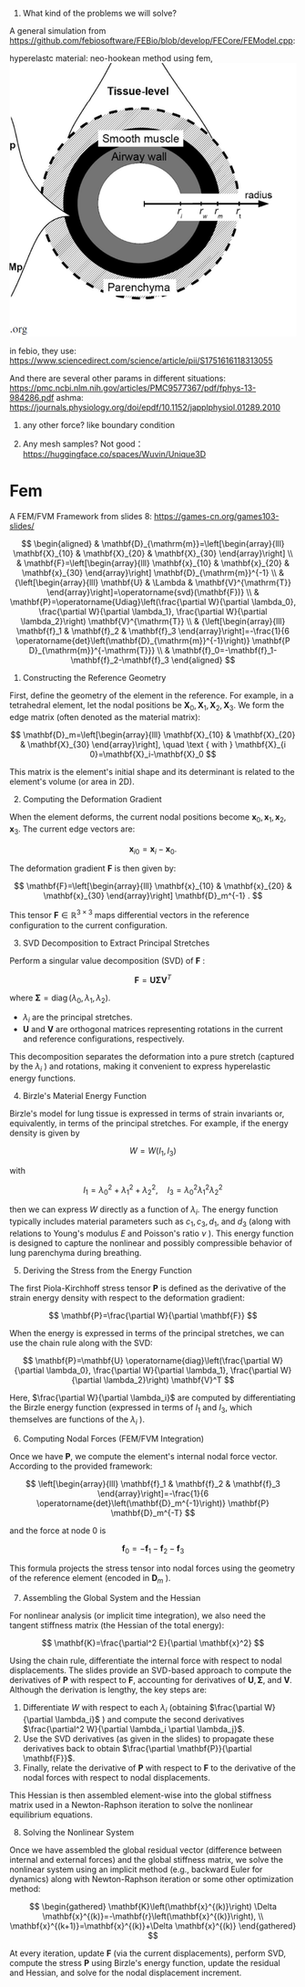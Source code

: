 1. What kind of the problems we will solve?

A general simulation from https://github.com/febiosoftware/FEBio/blob/develop/FECore/FEModel.cpp:

hyperelastc material: neo-hookean method using fem,
![alt text](image.png)

in febio, they use: 
https://www.sciencedirect.com/science/article/pii/S1751616118313055

And there are several other params in different situations:
https://pmc.ncbi.nlm.nih.gov/articles/PMC9577367/pdf/fphys-13-984286.pdf
ashma: https://journals.physiology.org/doi/epdf/10.1152/japplphysiol.01289.2010

1. any other force? like boundary condition


3. Any mesh samples? 
Not good：https://huggingface.co/spaces/Wuvin/Unique3D

# Fem
A FEM/FVM Framework from slides 8: https://games-cn.org/games103-slides/

$$
\begin{aligned}
& \mathbf{D}_{\mathrm{m}}=\left[\begin{array}{lll}
\mathbf{X}_{10} & \mathbf{X}_{20} & \mathbf{X}_{30}
\end{array}\right] \\
& \mathbf{F}=\left[\begin{array}{lll}
\mathbf{x}_{10} & \mathbf{x}_{20} & \mathbf{x}_{30}
\end{array}\right] \mathbf{D}_{\mathrm{m}}^{-1} \\
& {\left[\begin{array}{lll}
\mathbf{U} & \Lambda & \mathbf{V}^{\mathrm{T}}
\end{array}\right]=\operatorname{svd}(\mathbf{F})} \\
& \mathbf{P}=\operatorname{Udiag}\left(\frac{\partial W}{\partial \lambda_0}, \frac{\partial W}{\partial \lambda_1}, \frac{\partial W}{\partial \lambda_2}\right) \mathbf{V}^{\mathrm{T}} \\
& {\left[\begin{array}{lll}
\mathbf{f}_1 & \mathbf{f}_2 & \mathbf{f}_3
\end{array}\right]=-\frac{1}{6 \operatorname{det}\left(\mathbf{D}_{\mathrm{m}}^{-1}\right)} \mathbf{P D}_{\mathrm{m}}^{-\mathrm{T}}} \\
& \mathbf{f}_0=-\mathbf{f}_1-\mathbf{f}_2-\mathbf{f}_3
\end{aligned}
$$

1. Constructing the Reference Geometry

First, define the geometry of the element in the reference. For example, in a tetrahedral element, let the nodal positions be $\mathbf{X}_0, \mathbf{X}_1, \mathbf{X}_2, \mathbf{X}_3$. We form the edge matrix (often denoted as the material matrix):

$$
\mathbf{D}_m=\left[\begin{array}{lll}
\mathbf{X}_{10} & \mathbf{X}_{20} & \mathbf{X}_{30}
\end{array}\right], \quad \text { with } \mathbf{X}_{i 0}=\mathbf{X}_i-\mathbf{X}_0
$$


This matrix is the element's initial shape and its determinant is related to the element's volume (or area in 2D).

2. Computing the Deformation Gradient

When the element deforms, the current nodal positions become $\mathbf{x}_0, \mathbf{x}_1, \mathbf{x}_2, \mathbf{x}_3$. The current edge vectors are:

$$
\mathbf{x}_{i 0}=\mathbf{x}_i-\mathbf{x}_0 .
$$


The deformation gradient $\mathbf{F}$ is then given by:

$$
\mathbf{F}=\left[\begin{array}{lll}
\mathbf{x}_{10} & \mathbf{x}_{20} & \mathbf{x}_{30}
\end{array}\right] \mathbf{D}_m^{-1} .
$$


This tensor $\mathbf{F} \in \mathbb{R}^{3 \times 3}$ maps differential vectors in the reference configuration to the current configuration.


3. SVD Decomposition to Extract Principal Stretches

Perform a singular value decomposition (SVD) of $\mathbf{F}$ :

$$
\mathbf{F}=\mathbf{U} \boldsymbol{\Sigma} \mathbf{V}^T
$$

where $\boldsymbol{\Sigma}=\operatorname{diag}\left(\lambda_0, \lambda_1, \lambda_2\right)$.
- $\lambda_i$ are the principal stretches.
- $\mathbf{U}$ and $\mathbf{V}$ are orthogonal matrices representing rotations in the current and reference configurations, respectively.

This decomposition separates the deformation into a pure stretch (captured by the $\lambda_i$ ) and rotations, making it convenient to express hyperelastic energy functions.

4. Birzle's Material Energy Function

Birzle's model for lung tissue is expressed in terms of strain invariants or, equivalently, in terms of the principal stretches. For example, if the energy density is given by

$$
W=W\left(I_1, I_3\right)
$$

with

$$
I_1=\lambda_0^2+\lambda_1^2+\lambda_2^2, \quad I_3=\lambda_0^2 \lambda_1^2 \lambda_2^2
$$

then we can express $W$ directly as a function of $\lambda_i$. The energy function typically includes material parameters such as $c_1, c_3, d_1$, and $d_3$ (along with relations to Young's modulus $E$ and Poisson's ratio $\nu$ ). This energy function is designed to capture the nonlinear and possibly compressible behavior of lung parenchyma during breathing.

5. Deriving the Stress from the Energy Function

The first Piola-Kirchhoff stress tensor $\mathbf{P}$ is defined as the derivative of the strain energy density with respect to the deformation gradient:

$$
\mathbf{P}=\frac{\partial W}{\partial \mathbf{F}}
$$


When the energy is expressed in terms of the principal stretches, we can use the chain rule along with the SVD:

$$
\mathbf{P}=\mathbf{U} \operatorname{diag}\left(\frac{\partial W}{\partial \lambda_0}, \frac{\partial W}{\partial \lambda_1}, \frac{\partial W}{\partial \lambda_2}\right) \mathbf{V}^T
$$


Here, $\frac{\partial W}{\partial \lambda_i}$ are computed by differentiating the Birzle energy function (expressed in terms of $I_1$ and $I_3$, which themselves are functions of the $\lambda_i$ ).

6. Computing Nodal Forces (FEM/FVM Integration)

Once we have $\mathbf{P}$, we compute the element's internal nodal force vector. According to the provided framework:

$$
\left[\begin{array}{lll}
\mathbf{f}_1 & \mathbf{f}_2 & \mathbf{f}_3
\end{array}\right]=-\frac{1}{6 \operatorname{det}\left(\mathbf{D}_m^{-1}\right)} \mathbf{P} \mathbf{D}_m^{-T}
$$

and the force at node 0 is

$$
\mathbf{f}_0=-\mathbf{f}_1-\mathbf{f}_2-\mathbf{f}_3
$$


This formula projects the stress tensor into nodal forces using the geometry of the reference element (encoded in $\mathbf{D}_m$ ).

7. Assembling the Global System and the Hessian

For nonlinear analysis (or implicit time integration), we also need the tangent stiffness matrix (the Hessian of the total energy):

$$
\mathbf{K}=\frac{\partial^2 E}{\partial \mathbf{x}^2}
$$


Using the chain rule,  differentiate the internal force with respect to nodal displacements. The slides provide an SVD-based approach to compute the derivatives of $\mathbf{P}$ with respect to $\mathbf{F}$, accounting for derivatives of $\mathbf{U}, \boldsymbol{\Sigma}$, and $\mathbf{V}$. Although the derivation is lengthy, the key steps are:
1. Differentiate $W$ with respect to each $\lambda_i$ (obtaining $\frac{\partial W}{\partial \lambda_i}$ ) and compute the second derivatives $\frac{\partial^2 W}{\partial \lambda_i \partial \lambda_j}$.
2. Use the SVD derivatives (as given in the slides) to propagate these derivatives back to obtain $\frac{\partial \mathbf{P}}{\partial \mathbf{F}}$.
3. Finally, relate the derivative of $\mathbf{P}$ with respect to $\mathbf{F}$ to the derivative of the nodal forces with respect to nodal displacements.

This Hessian is then assembled element-wise into the global stiffness matrix used in a Newton-Raphson iteration to solve the nonlinear equilibrium equations.

8. Solving the Nonlinear System

Once we have assembled the global residual vector (difference between internal and external forces) and the global stiffness matrix, we solve the nonlinear system using an implicit method (e.g., backward Euler for dynamics) along with Newton-Raphson iteration or some other optimization method:

$$
\begin{gathered}
\mathbf{K}\left(\mathbf{x}^{(k)}\right) \Delta \mathbf{x}^{(k)}=-\mathbf{r}\left(\mathbf{x}^{(k)}\right), \\
\mathbf{x}^{(k+1)}=\mathbf{x}^{(k)}+\Delta \mathbf{x}^{(k)}
\end{gathered}
$$


At every iteration, update $\mathbf{F}$ (via the current displacements), perform SVD, compute the stress $\mathbf{P}$ using Birzle's energy function, update the residual and Hessian, and solve for the nodal displacement increment.